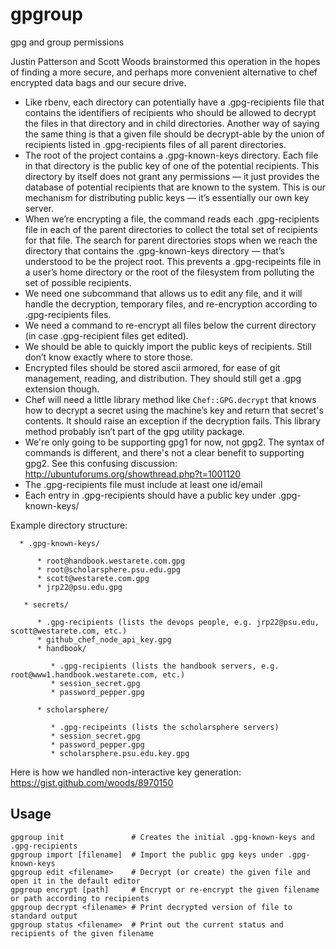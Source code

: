 gpgroup
=======

gpg and group permissions

Justin Patterson and Scott Woods brainstormed this operation in the hopes of finding a more secure, and perhaps more convenient alternative to chef encrypted data bags and our secure drive.

- Like rbenv, each directory can potentially have a .gpg-recipients file that contains the identifiers of recipients who should be allowed to decrypt the files in that directory and in child directories. Another way of saying the same thing is that a given file should be decrypt-able by the union of recipients listed in .gpg-recipients files of all parent directories.
- The root of the project contains a .gpg-known-keys directory. Each file in that directory is the public key of one of the potential recipients. This directory by itself does not grant any permissions — it just provides the database of potential recipients that are known to the system. This is our mechanism for distributing public keys — it’s essentially our own key server.
- When we’re encrypting a file, the command reads each .gpg-recipients file in each of the parent directories to collect the total set of recipients for that file. The search for parent directories stops when we reach the directory that contains the .gpg-known-keys directory — that’s understood to be the project root. This prevents a .gpg-recipeints file in a user’s home directory or the root of the filesystem from polluting the set of possible recipients.
- We need one subcommand that allows us to edit any file, and it will handle the decryption, temporary files, and re-encryption according to .gpg-recipients files.
- We need a command to re-encrypt all files below the current directory (in case .gpg-recipient files get edited).
- We should be able to quickly import the public keys of recipients. Still don’t know exactly where to store those.
- Encrypted files should be stored ascii armored, for ease of git management, reading, and distribution. They should still get a .gpg extension though.
- Chef will need a little library method like `Chef::GPG.decrypt` that knows how to decrypt a secret using the machine’s key and return that secret's contents. It should raise an exception if the decryption fails. This library method probably isn’t part of the gpg utility package.
- We're only going to be supporting gpg1 for now, not gpg2. The syntax of commands is different, and there's not a clear benefit to supporting gpg2. See this confusing discussion: http://ubuntuforums.org/showthread.php?t=1001120
- The .gpg-recipients file must include at least one id/email
- Each entry in .gpg-recipients should have a public key under .gpg-known-keys/

Example directory structure:

```
  * .gpg-known-keys/

      * root@handbook.westarete.com.gpg
      * root@scholarsphere.psu.edu.gpg
      * scott@westarete.com.gpg
      * jrp22@psu.edu.gpg

   * secrets/

      * .gpg-recipients (lists the devops people, e.g. jrp22@psu.edu, scott@westarete.com, etc.) 
      * github_chef_node_api_key.gpg
      * handbook/

         * .gpg-recipients (lists the handbook servers, e.g. root@www1.handbook.westarete.com, etc.)
         * session_secret.gpg
         * password_pepper.gpg

      * scholarsphere/

         * .gpg-recipeints (lists the scholarsphere servers)
         * session_secret.gpg
         * password_pepper.gpg
         * scholarsphere.psu.edu.key.gpg
```

Here is how we handled non-interactive key generation: https://gist.github.com/woods/8970150 

## Usage

    gpgroup init               # Creates the initial .gpg-known-keys and .gpg-recipients
    gpgroup import [filename]  # Import the public gpg keys under .gpg-known-keys
    gpgroup edit <filename>    # Decrypt (or create) the given file and open it in the default editor
    gpgroup encrypt [path]     # Encrypt or re-encrypt the given filename or path according to recipients
    gpgroup decrypt <filename> # Print decrypted version of file to standard output
    gpgroup status <filename>  # Print out the current status and recipients of the given filename
